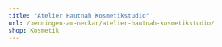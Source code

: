 ```yaml
---
title: "Atelier Hautnah Kosmetikstudio"
url: /benningen-am-neckar/atelier-hautnah-kosmetikstudio/
shop: Kosmetik
---
```

